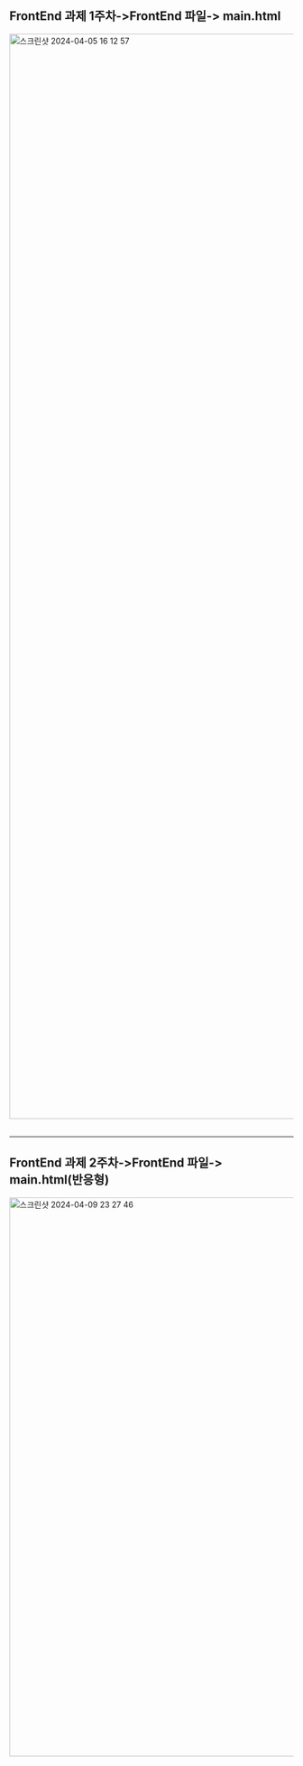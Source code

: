## FrontEnd 과제 1주차->FrontEnd 파일-> main.html
<img width="1920" alt="스크린샷 2024-04-05 16 12 57" src="https://github.com/tkv00/LikeLion12th/assets/144890194/f8a26c3b-03d7-48f8-8c6f-f51878024ea1">
<br/>
<br/>
<hr/>

## FrontEnd 과제 2주차->FrontEnd 파일-> main.html(반응형)
<img width="989" alt="스크린샷 2024-04-09 23 27 46" src="https://github.com/tkv00/LikeLion12th/assets/144890194/2dba7b0e-eaa4-438d-9a08-54860a37aa64">
